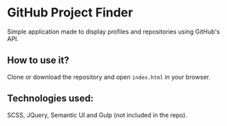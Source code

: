 # GitHub Project Finder
Simple application made to display profiles and repositories using GitHub's API.

## How to use it?

Clone or download the repository and open `index.html` in your browser.

## Technologies used:
SCSS, JQuery, Semantic UI and Gulp (not included in the repo).
